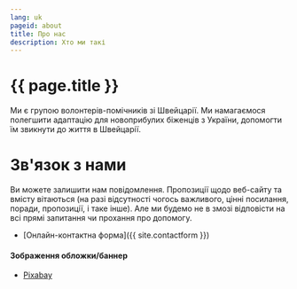 ```yaml
---
lang: uk
pageid: about
title: Про нас
description: Хто ми такі
---
```

# {{ page.title }}

Ми є групою волонтерів-помічників зі Швейцарії.
Ми намагаємося полегшити адаптацію для новоприбулих біженців з України, допомогти їм звикнути до життя в Швейцарії.

# Зв'язок з нами
Ви можете залишити нам повідомлення. 
Пропозиції щодо веб-сайту та вмісту вітаються (на разі відсутності чогось важливого, цінні посилання, поради, пропозиції, і таке інше). 
Але ми будемо не в змозі відповісти на всі прямі запитання чи прохання про допомогу.

- [Онлайн-контактна форма]({{ site.contactform }})


#### Зображення обложки/баннер
- [Pixabay](https://pixabay.com/ru/)
